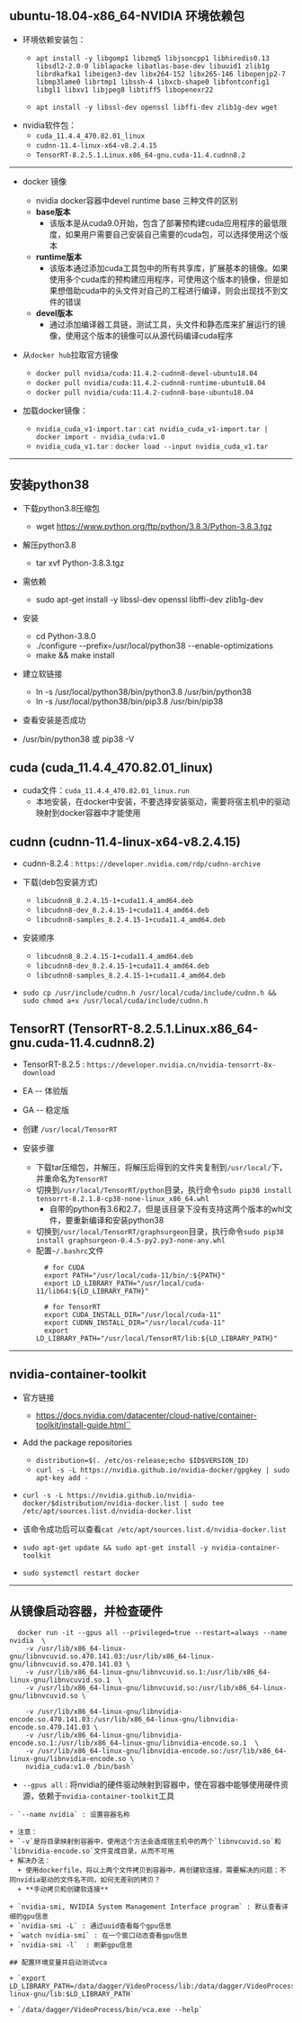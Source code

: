 ## ubuntu-18.04-x86_64-NVIDIA 环境依赖包

+ 环境依赖安装包：
  + `apt install -y libgomp1 libzmq5 libjsoncpp1 libhiredis0.13 libsdl2-2.0-0 liblapacke libatlas-base-dev libuuid1 zlib1g librdkafka1 libeigen3-dev libx264-152 libx265-146 libopenjp2-7  libmp3lame0 librtmp1 libssh-4 libxcb-shape0 libfontconfig1 libgl1 libxv1 libjpeg8 libtiff5 libopenexr22`

  + `apt install -y libssl-dev openssl libffi-dev zlib1g-dev wget`
+ nvidia软件包：
  + `cuda_11.4.4_470.82.01_linux`
  + `cudnn-11.4-linux-x64-v8.2.4.15`
  + `TensorRT-8.2.5.1.Linux.x86_64-gnu.cuda-11.4.cudnn8.2`

--------------------------------------------------------------------------------------------------------------------

+ docker 镜像
  + nvidia docker容器中devel runtime base 三种文件的区别
  + **base版本**
    + 该版本是从cuda9.0开始，包含了部署预构建cuda应用程序的最低限度，如果用户需要自己安装自己需要的cuda包，可以选择使用这个版本
  + **runtime版本**
    + 该版本通过添加cuda工具包中的所有共享库，扩展基本的镜像。如果使用多个cuda库的预构建应用程序，可使用这个版本的镜像，但是如果想借助cuda中的头文件对自己的工程进行编译，则会出现找不到文件的错误
  + **devel版本**
    + 通过添加编译器工具链，测试工具，头文件和静态库来扩展运行的镜像，使用这个版本的镜像可以从源代码编译cuda程序

+ 从`docker hub`拉取官方镜像
  + `docker pull nvidia/cuda:11.4.2-cudnn8-devel-ubuntu18.04`
  + `docker pull nvidia/cuda:11.4.2-cudnn8-runtime-ubuntu18.04`
  + `docker pull nvidia/cuda:11.4.2-cudnn8-base-ubuntu18.04`

+ 加载docker镜像：
  + `nvidia_cuda_v1-import.tar` : `cat nvidia_cuda_v1-import.tar | docker import - nvidia_cuda:v1.0`
  + `nvidia_cuda_v1.tar` : `docker load --input nvidia_cuda_v1.tar`
  
--------------------------------------------------------------------------------------------------------------------

## 安装python38

+ 下载python3.8压缩包
  - wget https://www.python.org/ftp/python/3.8.3/Python-3.8.3.tgz

+ 解压python3.8
  - tar xvf Python-3.8.3.tgz

+ 需依赖
  - sudo apt-get install -y libssl-dev openssl libffi-dev zlib1g-dev

+ 安装
  - cd Python-3.8.0
  - ./configure --prefix=/usr/local/python38  --enable-optimizations
  - make && make install

+ 建立软链接
  - ln -s /usr/local/python38/bin/python3.8 /usr/bin/python38
  - ln -s /usr/local/python38/bin/pip3.8 /usr/bin/pip38

+  查看安装是否成功 
  - /usr/bin/python38 或 pip38 -V

## cuda (cuda_11.4.4_470.82.01_linux)

+ cuda文件：`cuda_11.4.4_470.82.01_linux.run`
  + 本地安装，在docker中安装，不要选择安装驱动，需要将宿主机中的驱动映射到docker容器中才能使用

## cudnn (cudnn-11.4-linux-x64-v8.2.4.15)

+ cudnn-8.2.4 : `https://developer.nvidia.com/rdp/cudnn-archive` 

+ 下载(deb包安装方式)
  - `libcudnn8_8.2.4.15-1+cuda11.4_amd64.deb`
  - `libcudnn8-dev_8.2.4.15-1+cuda11.4_amd64.deb`
  - `libcudnn8-samples_8.2.4.15-1+cuda11.4_amd64.deb`
+ 安装顺序
  - `libcudnn8_8.2.4.15-1+cuda11.4_amd64.deb`
  - `libcudnn8-dev_8.2.4.15-1+cuda11.4_amd64.deb`
  - `libcudnn8-samples_8.2.4.15-1+cuda11.4_amd64.deb`

+ `sudo cp /usr/include/cudnn.h /usr/local/cuda/include/cudnn.h && sudo chmod a+x /usr/local/cuda/include/cudnn.h`

## TensorRT (TensorRT-8.2.5.1.Linux.x86_64-gnu.cuda-11.4.cudnn8.2)

+ TensorRT-8.2.5 : `https://developer.nvidia.cn/nvidia-tensorrt-8x-download`

+ EA -- 体验版
+ GA -- 稳定版

+ 创建 `/usr/local/TensorRT`

+ 安装步骤
  + 下载tar压缩包，并解压，将解压后得到的文件夹复制到`/usr/local/`下，并重命名为`TensorRT`
  + 切换到`/usr/local/TensorRT/python`目录，执行命令`sudo pip38 install tensorrt-8.2.1.8-cp38-none-linux_x86_64.whl`
    + 自带的python有3.6和2.7，但是该目录下没有支持这两个版本的whl文件，要重新编译和安装python38
  + 切换到`/usr/local/TensorRT/graphsurgeon`目录，执行命令`sudo pip38 install graphsurgeon-0.4.5-py2.py3-none-any.whl`
  + 配置`~/.bashrc`文件
    ```
      # for CUDA
      export PATH="/usr/local/cuda-11/bin/:${PATH}"
      export LD_LIBRARY_PATH="/usr/local/cuda-11/lib64:${LD_LIBRARY_PATH}"

      # for TensorRT
      export CUDA_INSTALL_DIR="/usr/local/cuda-11"
      export CUDNN_INSTALL_DIR="/usr/local/cuda-11"
      export LD_LIBRARY_PATH="/usr/local/TensorRT/lib:${LD_LIBRARY_PATH}"
    ```

--------------------------------------------------------------------------------------------------------------------

## nvidia-container-toolkit

+ 官方链接
  + https://docs.nvidia.com/datacenter/cloud-native/container-toolkit/install-guide.html``

+ Add the package repositories
  - `distribution=$(. /etc/os-release;echo $ID$VERSION_ID)`
  - `curl -s -L https://nvidia.github.io/nvidia-docker/gpgkey | sudo apt-key add -`

+ `curl -s -L https://nvidia.github.io/nvidia-docker/$distribution/nvidia-docker.list | sudo tee /etc/apt/sources.list.d/nvidia-docker.list`

+ 该命令成功后可以查看`cat /etc/apt/sources.list.d/nvidia-docker.list`

+ `sudo apt-get update && sudo apt-get install -y nvidia-container-toolkit`

+ `sudo systemctl restart docker`

--------------------------------------------------------------------------------------------------------------------

## 从镜像启动容器，并检查硬件

```
  docker run -it --gpus all --privileged=true --restart=always --name nvidia  \
    -v /usr/lib/x86_64-linux-gnu/libnvcuvid.so.470.141.03:/usr/lib/x86_64-linux-gnu/libnvcuvid.so.470.141.03 \
    -v /usr/lib/x86_64-linux-gnu/libnvcuvid.so.1:/usr/lib/x86_64-linux-gnu/libnvcuvid.so.1  \
    -v /usr/lib/x86_64-linux-gnu/libnvcuvid.so:/usr/lib/x86_64-linux-gnu/libnvcuvid.so \

    -v /usr/lib/x86_64-linux-gnu/libnvidia-encode.so.470.141.03:/usr/lib/x86_64-linux-gnu/libnvidia-encode.so.470.141.03 \
    -v /usr/lib/x86_64-linux-gnu/libnvidia-encode.so.1:/usr/lib/x86_64-linux-gnu/libnvidia-encode.so.1  \
    -v /usr/lib/x86_64-linux-gnu/libnvidia-encode.so:/usr/lib/x86_64-linux-gnu/libnvidia-encode.so \
    nvidia_cuda:v1.0 /bin/bash`
```
  - `--gpus all` : 将nvidia的硬件驱动映射到容器中，使在容器中能够使用硬件资源，依赖于`nvidia-container-toolkit`工具
  ~~~- `-v` : 将宿主机中的`libnvcuvid.so`和`libnvidia-encode.so`相关文件和链接映射到docker容器中，不同驱动的库文件版本不同，根据实际文件名设置~~~
  - `--name nvidia` : 设置容器名称

+ 注意：
  + `-v`是将目录映射到容器中，使用这个方法会造成宿主机中的两个`libnvcuvid.so`和`libnvidia-encode.so`文件变成目录，从而不可用
  + 解决办法：
    + 使用dockerfile，将以上两个文件拷贝到容器中，再创建软连接，需要解决的问题：不同nvidia驱动的文件名不同，如何无差别的拷贝？
    + **手动拷贝和创建软连接**

+ `nvidia-smi, NVIDIA System Management Interface program` : 默认查看详细的gpu信息
  + `nvidia-smi -L` : 通过uuid查看每个gpu信息
  + `watch nvidia-smi` : 在一个窗口动态查看gpu信息
  + `nvidia-smi -l`  : 刷新gpu信息

## 配置环境变量并启动测试vca

+ `export LD_LIBRARY_PATH=/data/dagger/VideoProcess/lib:/data/dagger/VideoProcess/3party/lib:/usr/local/TensorRT/targets/x86_64-linux-gnu/lib:$LD_LIBRARY_PATH`

+ `/data/dagger/VideoProcess/bin/vca.exe --help`